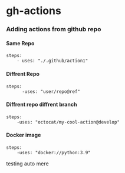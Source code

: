 # gh-actions
### Adding actions from github repo

#### Same Repo

    steps:
        - uses: "./.github/action1"

#### Diffrent Repo
  

    steps:
    	  -uses: "user/repo@ref"

#### Diffrent repo diffrent branch

    steps:
    	-uses: "octocat/my-cool-action@develop"
#### Docker image

    steps:
    	-uses: "docker://python:3.9"
testing auto mere